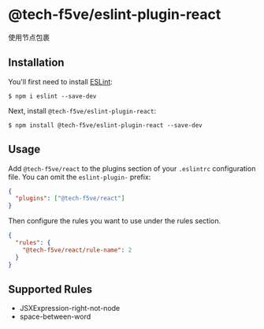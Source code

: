 # @tech-f5ve/eslint-plugin-react

使用节点包裹

## Installation

You'll first need to install [ESLint](http://eslint.org):

```
$ npm i eslint --save-dev
```

Next, install `@tech-f5ve/eslint-plugin-react`:

```
$ npm install @tech-f5ve/eslint-plugin-react --save-dev
```

## Usage

Add `@tech-f5ve/react` to the plugins section of your `.eslintrc` configuration file. You can omit the `eslint-plugin-` prefix:

```json
{
  "plugins": ["@tech-f5ve/react"]
}
```

Then configure the rules you want to use under the rules section.

```json
{
  "rules": {
    "@tech-f5ve/react/rule-name": 2
  }
}
```

## Supported Rules

- JSXExpression-right-not-node
- space-between-word
